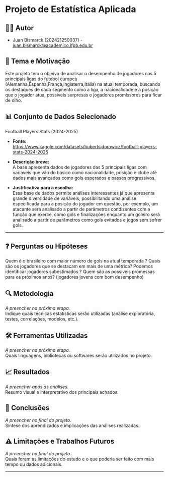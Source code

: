 # Projeto de Estatística Aplicada

## 🧑‍💻 Autor
- Juan Bismarck (202421250037) - juan.bismarck@academico.ifpb.edu.br

## 🎯 Tema e Motivação  
Este projeto tem  o objeivo de analisar o desempenho de jogadores nas 5 principais ligas do futebol europeu (Alemanha,Espanha,França,Inglaterra,Itália) na atual temporada, buscando os destaques de cada segmento como a liga, a nacionalidade e a posição que o jogador atua, possiveis surpresas e jogadores promissores para ficar de olho.

## 📊 Conjunto de Dados Selecionado  
Football Players Stats (2024-2025)

- **Fonte:**  
https://www.kaggle.com/datasets/hubertsidorowicz/football-players-stats-2024-2025

- **Descrição breve:**  
A base apresenta dados de jogadores das 5 principais ligas com variáveis que vão do básico como nacionalidade, posição e clube até dados mais avançados como gols esperados e passes progressivos.

- **Justificativa para a escolha:**  
Essa base de dados permite análises interessantes já que apresenta grande diversidade de variáveis, possibilitando uma análise especificada para a posição do jogador em questão, por exemplo, um atacante será analisado a partir de parâmetros condizentes com a função que exerce, como gols e finalizações enquanto um goleiro será analisado a partir de parâmetros como gols evitados e jogos sem sofrer gols. 
---

## ❓ Perguntas ou Hipóteses  
Quem é o brasileiro com maior número de gols na atual temporada ?
Quais são os jogadores que se destacam em mais de uma métrica?
Podemos identificar jogadores subestimados ?
Quem são as possíveis promessas para os próximos anos? (jogadores jovens com bom desempenho)

## 🔍 Metodologia  
*A preencher na próxima etapa.*  
Indique quais técnicas estatísticas serão utilizadas (análise exploratória, testes, correlações, modelos, etc.).

## 🛠️ Ferramentas Utilizadas  
*A preencher na próxima etapa.*  
Quais linguagens, bibliotecas ou softwares serão utilizados no projeto.

## 📈 Resultados  
*A preencher após as análises.*  
Resumo visual e interpretativo dos principais achados.

## 📌 Conclusões  
*A preencher no final do projeto.*  
Síntese dos aprendizados e implicações das análises realizadas.

## ⚠️ Limitações e Trabalhos Futuros  
*A preencher no final do projeto.*  
Quais foram as limitações do estudo e o que poderia ser feito com mais tempo ou dados adicionais.

---

